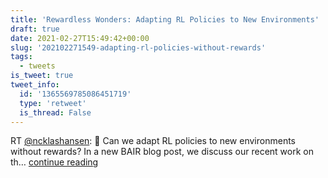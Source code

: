 ```yaml
---
title: 'Rewardless Wonders: Adapting RL Policies to New Environments'
draft: true
date: 2021-02-27T15:49:42+00:00
slug: '202102271549-adapting-rl-policies-without-rewards'
tags:
  - tweets
is_tweet: true
tweet_info:
  id: '1365569785086451719'
  type: 'retweet'
  is_thread: False
---
```




RT [@ncklashansen](https://x.com/ncklashansen): 🤖 Can we adapt RL policies to new environments without rewards? In a new BAIR blog post, we discuss our recent work on th… [continue reading](https://x.com/sytelus/status/1365569785086451719)
